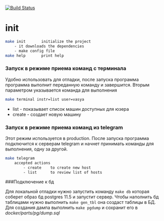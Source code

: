 [![Build Status](https://semaphoreci.com/api/v1/projects/88c89deb-b948-4680-bad2-15d90350f678/2964130/badge.svg)](https://semaphoreci.com/sepuka-42/chat)

init
====
```bash
make init       initialize the project
    - it downloads the dependencies
    - make config file
make help       print help
```

### Запуск в режиме приема команд с терминала

Удобно использовать для отладки, после запуска программа программа выполнит переданную команду и завершится.
Вторым параметром указывается команда для выполнения
```bash
make terminal instr=list user=vasya
```
* list - показывает список машин доступных для юзера
* create - создает новую машину

### Запуск в режиме приема команд из telegram

Этот режим используется в production.
После запуска программа подключится к серверам telegram и начнет принимать команды для выполнения, одну за другой.
```bash
make telegram
    accepted actions
        - create    to create new host
        - list      to review list of hosts
```

###Подключение к бд

Для локальной отладки нужно запустить команду `make db` которая соберет образ бд postgres 11.5 и запустит сервер.
Чтобы наполнить бд таблицами нужно выполнить `make gen_tbl` она создаст таблицы в БД. Для создания дампа выполнить
`make pgdump` и сохранит его в _docker/parts/pg/dump.sql_